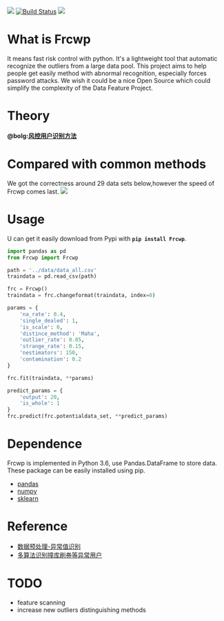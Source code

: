 ![](https://img.shields.io/badge/license-MIT-000000.svg)
[![Build Status](https://travis-ci.org/sladesha/Frcwp.svg?branch=master)](https://travis-ci.org/sladesha/Frcwp)
[![](https://img.shields.io/badge/pypi-0.0.7-blue.svg)](https://pypi.python.org/pypi?:action=display&name=Frcwp&version=0.0.7)
# What is Frcwp
It means fast risk control with python.
It's a lightweight tool that automatic recognize the outliers from a large data pool. 
This project aims to help people get easily method with abnormal recognition, especially forces password attacks.
We wish it could be a nice Open Source which could simplify the complexity of the Data Feature Project.  

# Theory
**@bolg:[风控用户识别方法](http://shataowei.com/2017/12/09/风控用户识别方法/)**

# Compared with common methods
We got the correctness around 29 data sets below,however the speed of Frcwp comes last. 
![](http://upload-images.jianshu.io/upload_images/1129359-90b9e7933f787fd4.jpg?imageMogr2/auto-orient/strip%7CimageView2/2/w/1240)

# Usage
U can get it easily download from Pypi with **`pip install Frcwp`**.

```python
import pandas as pd
from Frcwp import Frcwp

path = '../data/data_all.csv'
traindata = pd.read_csv(path)

frc = Frcwp()
traindata = frc.changeformat(traindata, index=0)

params = {
    'na_rate': 0.4,
    'single_dealed': 1,
    'is_scale': 0,
    'distince_method': 'Maha',
    'outlier_rate': 0.05,
    'strange_rate': 0.15,
    'nestimators': 150,
    'contamination': 0.2
}

frc.fit(traindata, **params)

predict_params = {
    'output': 20,
    'is_whole': 1
}
frc.predict(frc.potentialdata_set, **predict_params)
```

# Dependence
Frcwp is implemented in Python 3.6, use Pandas.DataFrame to store data. These package can be easily installed using pip.
- [pandas](https://github.com/pandas-dev/pandas)
- [numpy](https://github.com/numpy/numpy)
- [sklearn](http://scikit-learn.org/stable/documentation.html)

# Reference
- [数据预处理-异常值识别](http://shataowei.com/2017/08/09/数据预处理-异常值识别/)
- [多算法识别撞库刷券等异常用户](http://shataowei.com/2017/12/01/多算法识别撞库刷券等异常用户/)

# TODO
- feature scanning
- increase new outliers distinguishing methods
